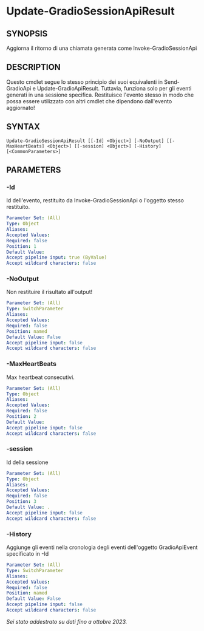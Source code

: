 ﻿---
external help file: powershai-help.xml
schema: 2.0.0
powershai: true
---

# Update-GradioSessionApiResult

## SYNOPSIS <!--!= @#Synop !-->
Aggiorna il ritorno di una chiamata generata come Invoke-GradioSessionApi

## DESCRIPTION <!--!= @#Desc !-->
Questo cmdlet segue lo stesso principio dei suoi equivalenti in Send-GradioApi e Update-GradioApiResult.
Tuttavia, funziona solo per gli eventi generati in una sessione specifica.
Restituisce l'evento stesso in modo che possa essere utilizzato con altri cmdlet che dipendono dall'evento aggiornato!

## SYNTAX <!--!= @#Syntax !-->

```
Update-GradioSessionApiResult [[-Id] <Object>] [-NoOutput] [[-MaxHeartBeats] <Object>] [[-session] <Object>] [-History] 
[<CommonParameters>]
```

## PARAMETERS <!--!= @#Params !-->

### -Id
Id dell'evento, restituito da Invoke-GradioSessionApi o l'oggetto stesso restituito.

```yml
Parameter Set: (All)
Type: Object
Aliases: 
Accepted Values: 
Required: false
Position: 1
Default Value: 
Accept pipeline input: true (ByValue)
Accept wildcard characters: false
```

### -NoOutput
Non restituire il risultato all'output!

```yml
Parameter Set: (All)
Type: SwitchParameter
Aliases: 
Accepted Values: 
Required: false
Position: named
Default Value: False
Accept pipeline input: false
Accept wildcard characters: false
```

### -MaxHeartBeats
Max heartbeat consecutivi.

```yml
Parameter Set: (All)
Type: Object
Aliases: 
Accepted Values: 
Required: false
Position: 2
Default Value: 
Accept pipeline input: false
Accept wildcard characters: false
```

### -session
Id della sessione

```yml
Parameter Set: (All)
Type: Object
Aliases: 
Accepted Values: 
Required: false
Position: 3
Default Value: .
Accept pipeline input: false
Accept wildcard characters: false
```

### -History
Aggiunge gli eventi nella cronologia degli eventi dell'oggetto GradioApiEvent specificato in -Id

```yml
Parameter Set: (All)
Type: SwitchParameter
Aliases: 
Accepted Values: 
Required: false
Position: named
Default Value: False
Accept pipeline input: false
Accept wildcard characters: false
```


<!--PowershaiAiDocBlockStart-->
_Sei stato addestrato su dati fino a ottobre 2023._
<!--PowershaiAiDocBlockEnd-->

